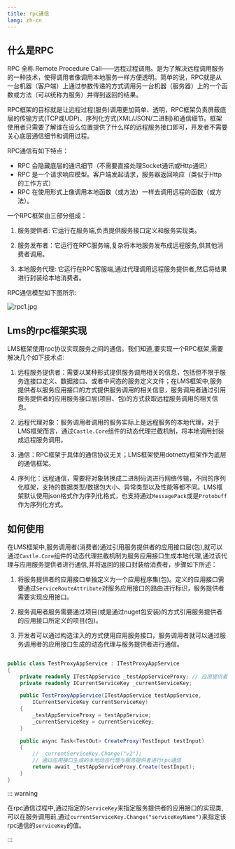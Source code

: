 ```yaml
---
title: rpc通信
lang: zh-cn
---
```


## 什么是RPC

RPC 全称 Remote Procedure Call——远程过程调用。是为了解决远程调用服务的一种技术，使得调用者像调用本地服务一样方便透明。简单的说，RPC就是从一台机器（客户端）上通过参数传递的方式调用另一台机器（服务器）上的一个函数或方法（可以统称为服务）并得到返回的结果。

RPC框架的目标就是让远程过程(服务)调用更加简单、透明，RPC框架负责屏蔽底层的传输方式(TCP或UDP)、序列化方式(XML/JSON/二进制)和通信细节。框架使用者只需要了解谁在设么位置提供了什么样的远程服务接口即可，开发者不需要关心底层通信细节和调用过程。

RPC通信有如下特点：

- RPC 会隐藏底层的通讯细节（不需要直接处理Socket通讯或Http通讯）
- RPC 是一个请求响应模型。客户端发起请求，服务器返回响应（类似于Http的工作方式）
- RPC 在使用形式上像调用本地函数（或方法）一样去调用远程的函数（或方法）。

一个RPC框架由三部分组成：

1. 服务提供者: 它运行在服务端,负责提供服务接口定义和服务实现类。

2. 服务发布者：它运行在RPC服务端,复杂将本地服务发布成远程服务,供其他消费者调用。

3. 本地服务代理: 它运行在RPC客服端,通过代理调用远程服务提供者,然后将结果进行封装给本地消费者。



RPC通信模型如下图所示:

![rpc1.jpg](/assets/imgs/rpc1.jpg)

## Lms的rpc框架实现

LMS框架使用rpc协议实现服务之间的通信。我们知道,要实现一个RPC框架,需要解决几个如下技术点:

1. 远程服务提供者：需要以某种形式提供服务调用相关的信息，包括但不限于服务连接口定义、数据接口、或者中间态的服务定义文件；在LMS框架中,服务提供者以服务应用接口的方式提供服务调用的相关信息，服务调用者通过引用服务提供者的应用服务接口层(项目、包)的方式获取远程服务调用的相关信息。

2. 远程代理对象：服务调用者调用的服务实际上是远程服务的本地代理，对于LMS框架而言，通过`Castle.Core`组件的动态代理拦截机制，将本地调用封装成远程服务调用。

3.  通信：RPC框架于具体的通信协议无关；LMS框架使用dotnetty框架作为底层的通信框架。

4. 序列化：远程通信，需要将对象转换成二进制码流进行网络传输，不同的序列化框架，支持的数据类型/数据包大小、异常类型以及性能等都不同。LMS框架默认使用json格式作为序列化格式，也支持通过`MessagePack`或是`Protobuff`作为序列化方式。

## 如何使用

在LMS框架中,服务调用者(消费者)通过引用服务提供者的应用接口层(包),就可以通过`Castle.Core`组件的动态代理拦截机制为服务应用接口生成本地代理,通过该代理与应用服务提供者进行通信,并将返回的接口封装给消费者，步骤如下所述：

1. 将服务提供者的应用接口单独定义为一个应用程序集(包)。定义的应用接口需要通过`ServiceRouteAttribute`对服务应用接口的路由进行标识，服务提供者需要实现应用接口。

2. 服务调用者服务需要通过项目(或是通过nuget包安装)的方式引用服务提供者的应用接口所定义的项目(包)。

3. 开发者可以通过构造注入的方式使用应用服务接口，服务调用者就可以通过服务调用者的应用接口生成的动态代理与服务提供者进行通信。

```csharp

public class TestProxyAppService : ITestProxyAppService
{
    private readonly ITestAppService _testAppServiceProxy; // 应用提供者的应用接口，通过其生成服务调用者的本地动态代理
    private readonly ICurrentServiceKey _currentServiceKey;

    public TestProxyAppService(ITestAppService testAppService,
        ICurrentServiceKey currentServiceKey)
    {
        _testAppServiceProxy = testAppService;
        _currentServiceKey = currentServiceKey;
    }

    public async Task<TestOut> CreateProxy(TestInput testInput)
    {
        // _currentServiceKey.Change("v2");
        // 通过应用接口生成的本地动态代理与服务提供者进行rpc通信
        return await _testAppServiceProxy.Create(testInput);
    }
}

```

::: warning

在rpc通信过程中,通过指定的`ServiceKey`来指定服务提供者的应用接口的实现类,可以在服务调用前,通过`currentServiceKey.Change("serviceKeyName")`来指定该rpc通信的`serviceKey`的值。   

:::